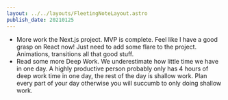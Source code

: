 ```yaml
---
layout: ../../layouts/FleetingNoteLayout.astro
publish_date: 20210125
---
```


- More work the Next.js project. MVP is complete. Feel like I have a good grasp on React now! Just need to add some flare to the project. Animations, transitions all that good stuff.
- Read some more Deep Work. We underestimate how little time we have in one day. A highly productive person probably only has 4 hours of deep work time in one day, the rest of the day is shallow work. Plan every part of your day otherwise you will succumb to only doing shallow work.
